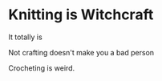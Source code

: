 # Knitting is Witchcraft


It totally is

Not crafting doesn't make you a bad person

Crocheting is weird.

